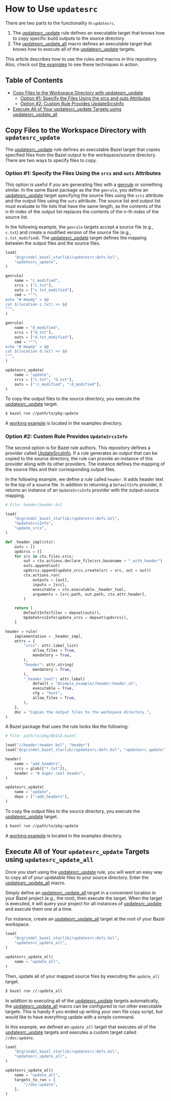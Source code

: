 # How to Use `updatesrc`

There are two parts to the functionality in `updatesrc`.
1. The [updatesrc_update](/doc/updatesrc/rules_and_macros_overview.md#updatesrc_update) rule defines
   an executable target that knows how to copy specific build outputs to the source directory. 
2. The [updatesrc_update_all](/doc/updatesrc/rules_and_macros_overview.md#updatesrc_update_all)
   macro defines an executable target that knows how to execute all of the
   [updatesrc_update](/doc/updatesrc/rules_and_macros_overview.md#updatesrc_update) targets.

This article describes how to use the rules and macros in this repository. Also,
check out [the examples](/examples) to see these techniques in action.

## Table of Contents

* [Copy Files to the Workspace Directory with updatesrc\_update](#copy-files-to-the-workspace-directory-with-updatesrc_update)
  * [Option \#1: Specify the Files Using the srcs and outs Attributes](#option-1-specify-the-files-using-the-srcs-and-outs-attributes)
  * [Option \#2: Custom Rule Provides UpdateSrcsInfo](#option-2-custom-rule-provides-updatesrcsinfo)
* [Execute All of Your updatesrc\_update Targets using updatesrc\_update\_all](#execute-all-of-your-updatesrc_update-targets-using-updatesrc_update_all)

## Copy Files to the Workspace Directory with `updatesrc_update`

The [updatesrc_update](/doc/updatesrc/rules_and_macros_overview.md#updatesrc_update) rule defines an
executable Bazel target that copies specified files from the Bazel output to the workspace/source
directory. There are two ways to specify files to copy. 

### Option #1: Specify the Files Using the `srcs` and `outs` Attributes

This option is useful if you are generating files with a
[genrule](https://docs.bazel.build/versions/main/be/general.html#genrule) or something similar. In
the same Bazel package as the the `genrule`, you define an
[updatesrc_update](/doc/updatesrc/rules_and_macros_overview.md#updatesrc_update) target specifying
the source files using the `srcs` attribute and the output files using the `outs` attribute.  The
source list and output list must evaluate to file lists that have the same length, as the contents
of the n-th index of the output list replaces the contents of the n-th index of the source list.

In the following example, the `genrule` targets accept a source file (e.g., `c.txt`) and create a
modified version of the source file (e.g., `c.txt_modified`). The
[updatesrc_update](/doc/updatesrc/rules_and_macros_overview.md#updatesrc_update) target defines the
mapping between the output files and the source files.

```python
load(
    "@cgrindel_bazel_starlib//updatesrc:defs.bzl",
    "updatesrc_update",
)

genrule(
    name = "c_modified",
    srcs = ["c.txt"],
    outs = ["c.txt_modified"],
    cmd = """\
echo "# Howdy" > $@
cat $(location c.txt) >> $@
""",
)

genrule(
    name = "d_modified",
    srcs = ["d.txt"],
    outs = ["d.txt_modified"],
    cmd = """\
echo "# Howdy" > $@
cat $(location d.txt) >> $@
""",
)

updatesrc_update(
    name = "update",
    srcs = ["c.txt", "d.txt"],
    outs = [":c_modified", ":d_modified"],
)
```

To copy the output files to the source directory, you execute the
[updatesrc_update](/doc/updatesrc/rules_and_macros_overview.md#updatesrc_update) target.

```sh
$ bazel run //path/to/pkg:update
```
<!-- markdown-link-check-disable-next-line -->
A [working example](/examples/simple/srcs/Bar/BUILD.bazel) is located in the examples directory.

### Option #2: Custom Rule Provides `UpdateSrcsInfo`

The second option is for Bazel rule authors. This repository defines a provider called
[UpdateSrcsInfo](/doc/updatesrc/providers_overview.md#UpdateSrcsInfo). If a rule generates an output that can
be copied to the source directory, the rule can provide an instance of this provider along with its
other providers. The instance defines the mapping of the source files and their corresponding output
files.

In the following example, we define a rule called `header`. It adds header text to the top of a
source file. In addition to returning a `DefaultInfo` provider, it returns an instance of an
`UpdateSrcsInfo` provider with the output-source mapping.

```python
# File: header/header.bzl

load(
    "@cgrindel_bazel_starlib//updatesrc:defs.bzl",
    "UpdateSrcsInfo",
    "update_srcs",
)

def _header_impl(ctx):
    outs = []
    updsrcs = []
    for src in ctx.files.srcs:
        out = ctx.actions.declare_file(src.basename + "_with_header")
        outs.append(out)
        updsrcs.append(update_srcs.create(src = src, out = out))
        ctx.actions.run(
            outputs = [out],
            inputs = [src],
            executable = ctx.executable._header_tool,
            arguments = [src.path, out.path, ctx.attr.header],
        )

    return [
        DefaultInfo(files = depset(outs)),
        UpdateSrcsInfo(update_srcs = depset(updsrcs)),
    ]

header = rule(
    implementation = _header_impl,
    attrs = {
        "srcs": attr.label_list(
            allow_files = True,
            mandatory = True,
        ),
        "header": attr.string(
            mandatory = True,
        ),
        "_header_tool": attr.label(
            default = "@simple_example//header:header.sh",
            executable = True,
            cfg = "host",
            allow_files = True,
        ),
    },
    doc = "Copies the output files to the workspace directory.",
)
```

A Bazel package that uses the rule looks like the following:

```python
# File: path/to/pkg/BUILD.bazel

load("//header:header.bzl", "header")
load("@cgrindel_bazel_starlib//updatesrc:defs.bzl", "updatesrc_update")

header(
    name = "add_headers",
    srcs = glob(["*.txt"]),
    header = "# Super cool header",
)

updatesrc_update(
    name = "update",
    deps = [":add_headers"],
)
```

To copy the output files to the source directory, you execute the
[updatesrc_update](/doc/updatesrc/rules_and_macros_overview.md#updatesrc_update) target.

```sh
$ bazel run //path/to/pkg:update
```
<!-- markdown-link-check-disable-next-line -->
A [working example](/examples/simple/srcs/Foo/BUILD.bazel) is located in the examples directory.

## Execute All of Your `updatesrc_update` Targets using `updatesrc_update_all`

Once you start using the
[updatesrc_update](/doc/updatesrc/rules_and_macros_overview.md#updatesrc_update) rule, you will want
an easy way to copy all of your updatable files to your source directory. Enter the
[updatesrc_update_all](/doc/updatesrc/rules_and_macros_overview.md#updatesrc_update_all) macro.

Simply define an
[updatesrc_update_all](/doc/updatesrc/rules_and_macros_overview.md#updatesrc_update_all) target in a
convenient location in your Bazel project (e.g., the root), then execute the target.  When the
target is executed, it will query your project for all instances of
[updatesrc_update](/doc/updatesrc/rules_and_macros_overview.md#updatesrc_update) and execute them
one at a time.

For instance, create an
[updatesrc_update_all](/doc/updatesrc/rules_and_macros_overview.md#updatesrc_update_all) target at the root of
your Bazel workspace.

```python
load(
    "@cgrindel_bazel_starlib//updatesrc:defs.bzl",
    "updatesrc_update_all",
)

updatesrc_update_all(
    name = "update_all",
)
```

Then, update all of your mapped source files by executing the `update_all` target.

```sh
$ bazel run //:update_all
```

In addition to executing all of the
[updatesrc_update](/doc/updatesrc/rules_and_macros_overview.md#updatesrc_update) targets
automatically, the
[updatesrc_update_all](/doc/updatesrc/rules_and_macros_overview.md#updatesrc_update_all) macro can
be configured to run other executable targets. This is handy if you ended up writing your own file
copy script, but would like to have everything update with a simple command.

In this example, we defined an `update_all` target that executes all of the
[updatesrc_update](/doc/updatesrc/rules_and_macros_overview.md#updatesrc_update) targets and
executes a custom target called `//doc:update`.

```python
load(
    "@cgrindel_bazel_starlib//updatesrc:defs.bzl",
    "updatesrc_update_all",
)

updatesrc_update_all(
    name = "update_all",
    targets_to_run = [
        "//doc:update",
    ],
)
```
